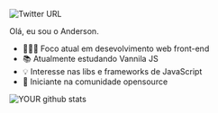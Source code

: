 <!-- ### Hi there 👋 -->

![Twitter URL](https://img.shields.io/twitter/url?style=social&url=https%3A%2F%2Ftwitter.com%2Fandydevantunes)

Olá, eu sou o Anderson.

- 👨🏾‍💻 Foco atual em desevolvimento web front-end
- 📚 Atualmente estudando Vannila JS
- 💡 Interesse nas libs e frameworks de JavaScript
- 🤝 Iniciante na comunidade opensource

![YOUR github stats](https://github-readme-stats.vercel.app/api?username=andyantunes)
